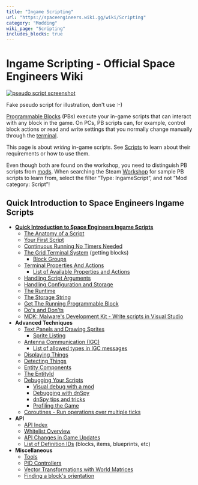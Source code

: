 ```yaml
---
title: "Ingame Scripting"
url: "https://spaceengineers.wiki.gg/wiki/Scripting"
category: "Modding"
wiki_page: "Scripting"
includes_blocks: true
---
```


# Ingame Scripting - Official Space Engineers Wiki

[![pseudo script screenshot](https://spaceengineers.wiki.gg/images/thumb/Fake_pseudo_script.png/320px-Fake_pseudo_script.png?99c4f1)](https://spaceengineers.wiki.gg/wiki/File:Fake_pseudo_script.png)

Fake pseudo script for illustration, don't use :-)

[Programmable Blocks](https://spaceengineers.wiki.gg/wiki/Programmable_Block "Programmable Block") (PBs) execute your in-game scripts that can interact with any block in the game. On PCs, PB scripts can, for example, control block actions or read and write settings that you normally change manually through the [terminal](https://spaceengineers.wiki.gg/wiki/Terminal "Terminal").

This page is about _writing_ in-game scripts. See [Scripts](https://spaceengineers.wiki.gg/wiki/Scripts "Scripts") to learn about their requirements or how to use them.

  
Even though both are found on the workshop, you need to distinguish PB scripts from [mods](https://spaceengineers.wiki.gg/wiki/Mods "Mods"). When searching the Steam [Workshop](https://spaceengineers.wiki.gg/wiki/Workshop "Workshop") for sample PB scripts to learn from, select the filter “Type: IngameScript”, and not “Mod category: Script”!

## Quick Introduction to Space Engineers Ingame Scripts

*   **[Quick Introduction to Space Engineers Ingame Scripts](https://spaceengineers.wiki.gg/wiki/Scripting/Quick_Introduction_to_Space_Engineers_Ingame_Scripts "Scripting/Quick Introduction to Space Engineers Ingame Scripts")**
    *   [The Anatomy of a Script](https://spaceengineers.wiki.gg/wiki/Scripting/The_Anatomy_of_a_Script "Scripting/The Anatomy of a Script")
    *   [Your First Script](https://spaceengineers.wiki.gg/wiki/Scripting/Your_First_Script "Scripting/Your First Script")
    *   [Continuous Running No Timers Needed](https://spaceengineers.wiki.gg/wiki/Scripting/Continuous_Running_No_Timers_Needed "Scripting/Continuous Running No Timers Needed")
    *   [The Grid Terminal System](https://spaceengineers.wiki.gg/wiki/Scripting/The_Grid_Terminal_System "Scripting/The Grid Terminal System") (getting blocks)
        *   [Block Groups](https://spaceengineers.wiki.gg/wiki/Scripting/Block_Groups "Scripting/Block Groups")
    *   [Terminal Properties And Actions](https://spaceengineers.wiki.gg/wiki/Scripting/Terminal_Properties_And_Actions "Scripting/Terminal Properties And Actions")
        *   [List of Available Properties and Actions](https://github.com/malware-dev/MDK-SE/wiki/List-Of-Terminal-Properties-and-Actions)
    *   [Handling Script Arguments](https://spaceengineers.wiki.gg/wiki/Scripting/Handling_Script_Arguments "Scripting/Handling Script Arguments")
    *   [Handling Configuration and Storage](https://spaceengineers.wiki.gg/wiki/Scripting/Handling_Configuration_and_Storage "Scripting/Handling Configuration and Storage")
    *   [The Runtime](https://spaceengineers.wiki.gg/wiki/Scripting/The_Runtime "Scripting/The Runtime")
    *   [The Storage String](https://spaceengineers.wiki.gg/wiki/Scripting/The_Storage_String "Scripting/The Storage String")
    *   [Get The Running Programmable Block](https://spaceengineers.wiki.gg/wiki/Scripting/The_Running_Programmable_Block "Scripting/The Running Programmable Block")
    *   [Do's and Don'ts](https://spaceengineers.wiki.gg/wiki/Scripting/Do%27s_and_Don%27ts "Scripting/Do's and Don'ts")
    *   [MDK: Malware's Development Kit - Write scripts in Visual Studio](https://spaceengineers.wiki.gg/wiki/Scripting/MDK "Scripting/MDK")
*   **Advanced Techniques**
    *   [Text Panels and Drawing Sprites](https://spaceengineers.wiki.gg/wiki/Scripting/Text_Panels_and_Drawing_Sprites "Scripting/Text Panels and Drawing Sprites")
        *   [Sprite Listing](https://github.com/malware-dev/MDK-SE/wiki/Sprite-Listing)
    *   [Antenna Communication (IGC)](https://spaceengineers.wiki.gg/wiki/Scripting/Antenna_Communication_\(IGC\) "Scripting/Antenna Communication (IGC)")
        *   [List of allowed types in IGC messages](https://spaceengineers.wiki.gg/wiki/Scripting/IGC_Allowed_Message_Types "Scripting/IGC Allowed Message Types")
    *   [Displaying Things](https://spaceengineers.wiki.gg/wiki/Scripting/Displaying_Things "Scripting/Displaying Things")
    *   [Detecting Things](https://spaceengineers.wiki.gg/wiki/Scripting/Detecting_Things "Scripting/Detecting Things")
    *   [Entity Components](https://spaceengineers.wiki.gg/wiki/Scripting/Entity_Components "Scripting/Entity Components")
    *   [The EntityId](https://spaceengineers.wiki.gg/wiki/Scripting/The_EntityId "Scripting/The EntityId")
    *   [Debugging Your Scripts](https://spaceengineers.wiki.gg/wiki/Scripting/Debugging_Your_Scripts "Scripting/Debugging Your Scripts")
        *   [Visual debug with a mod](https://spaceengineers.wiki.gg/wiki/Scripting/Visual_debug_with_a_mod "Scripting/Visual debug with a mod")
        *   [Debugging with dnSpy](https://spaceengineers.wiki.gg/wiki/Scripting/Debugging_with_dnSpy "Scripting/Debugging with dnSpy")
        *   [dnSpy tips and tricks](https://spaceengineers.wiki.gg/wiki/Scripting/dnSpy_tips_and_tricks "Scripting/dnSpy tips and tricks")
        *   [Profiling the Game](https://spaceengineers.wiki.gg/wiki/Scripting/Profiling_the_Game "Scripting/Profiling the Game")
    *   [Coroutines - Run operations over multiple ticks](https://spaceengineers.wiki.gg/wiki/Scripting/Coroutines_-_Run_operations_over_multiple_ticks "Scripting/Coroutines - Run operations over multiple ticks")
*   **API**
    *   [API Index](https://github.com/malware-dev/MDK-SE/wiki/Api-Index)
    *   [Whitelist Overview](https://github.com/malware-dev/MDK-SE/wiki/Whitelist-Overview)
    *   [API Changes in Game Updates](https://spaceengineers.wiki.gg/wiki/Modding/Reference/Overview_of_Modding-Relevant_Changes_in_Game_Patches "Modding/Reference/Overview of Modding-Relevant Changes in Game Patches")
    *   [List of Definition IDs](https://github.com/malware-dev/MDK-SE/wiki/Type-Definition-Listing) (blocks, items, blueprints, etc)
*   **Miscellaneous**
    *   [Tools](https://spaceengineers.wiki.gg/wiki/Scripting/Tools "Scripting/Tools")
    *   [PID Controllers](https://spaceengineers.wiki.gg/wiki/Scripting/PID_Controllers "Scripting/PID Controllers")
    *   [Vector Transformations with World Matrices](https://spaceengineers.wiki.gg/wiki/Scripting/Vector_Transformations_with_World_Matrices "Scripting/Vector Transformations with World Matrices")
    *   [Finding a block's orientation](https://spaceengineers.wiki.gg/wiki/Scripting/Finding_a_block%27s_orientation "Scripting/Finding a block's orientation")